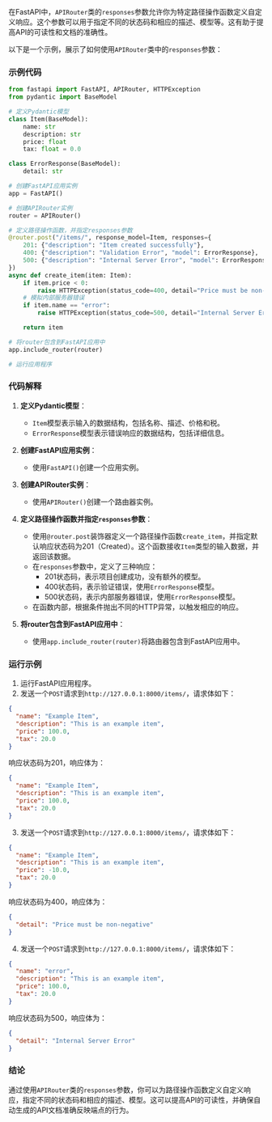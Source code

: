 在FastAPI中，`APIRouter`类的`responses`参数允许你为特定路径操作函数定义自定义响应。这个参数可以用于指定不同的状态码和相应的描述、模型等。这有助于提高API的可读性和文档的准确性。

以下是一个示例，展示了如何使用`APIRouter`类中的`responses`参数：

### 示例代码

```python
from fastapi import FastAPI, APIRouter, HTTPException
from pydantic import BaseModel

# 定义Pydantic模型
class Item(BaseModel):
    name: str
    description: str
    price: float
    tax: float = 0.0

class ErrorResponse(BaseModel):
    detail: str

# 创建FastAPI应用实例
app = FastAPI()

# 创建APIRouter实例
router = APIRouter()

# 定义路径操作函数，并指定responses参数
@router.post("/items/", response_model=Item, responses={
    201: {"description": "Item created successfully"},
    400: {"description": "Validation Error", "model": ErrorResponse},
    500: {"description": "Internal Server Error", "model": ErrorResponse}
})
async def create_item(item: Item):
    if item.price < 0:
        raise HTTPException(status_code=400, detail="Price must be non-negative")
    # 模拟内部服务器错误
    if item.name == "error":
        raise HTTPException(status_code=500, detail="Internal Server Error")

    return item

# 将router包含到FastAPI应用中
app.include_router(router)

# 运行应用程序
```

### 代码解释

1. **定义Pydantic模型**：
   - `Item`模型表示输入的数据结构，包括名称、描述、价格和税。
   - `ErrorResponse`模型表示错误响应的数据结构，包括详细信息。

2. **创建FastAPI应用实例**：
   - 使用`FastAPI()`创建一个应用实例。

3. **创建APIRouter实例**：
   - 使用`APIRouter()`创建一个路由器实例。

4. **定义路径操作函数并指定`responses`参数**：
   - 使用`@router.post`装饰器定义一个路径操作函数`create_item`，并指定默认响应状态码为201（Created）。这个函数接收`Item`类型的输入数据，并返回该数据。
   - 在`responses`参数中，定义了三种响应：
     - 201状态码，表示项目创建成功，没有额外的模型。
     - 400状态码，表示验证错误，使用`ErrorResponse`模型。
     - 500状态码，表示内部服务器错误，使用`ErrorResponse`模型。
   - 在函数内部，根据条件抛出不同的HTTP异常，以触发相应的响应。

5. **将router包含到FastAPI应用中**：
   - 使用`app.include_router(router)`将路由器包含到FastAPI应用中。

### 运行示例

1. 运行FastAPI应用程序。
2. 发送一个`POST`请求到`http://127.0.0.1:8000/items/`，请求体如下：

```json
{
  "name": "Example Item",
  "description": "This is an example item",
  "price": 100.0,
  "tax": 20.0
}
```

响应状态码为201，响应体为：

```json
{
  "name": "Example Item",
  "description": "This is an example item",
  "price": 100.0,
  "tax": 20.0
}
```

3. 发送一个`POST`请求到`http://127.0.0.1:8000/items/`，请求体如下：

```json
{
  "name": "Example Item",
  "description": "This is an example item",
  "price": -10.0,
  "tax": 20.0
}
```

响应状态码为400，响应体为：

```json
{
  "detail": "Price must be non-negative"
}
```

4. 发送一个`POST`请求到`http://127.0.0.1:8000/items/`，请求体如下：

```json
{
  "name": "error",
  "description": "This is an example item",
  "price": 100.0,
  "tax": 20.0
}
```

响应状态码为500，响应体为：

```json
{
  "detail": "Internal Server Error"
}
```

### 结论

通过使用`APIRouter`类的`responses`参数，你可以为路径操作函数定义自定义响应，指定不同的状态码和相应的描述、模型。这可以提高API的可读性，并确保自动生成的API文档准确反映端点的行为。